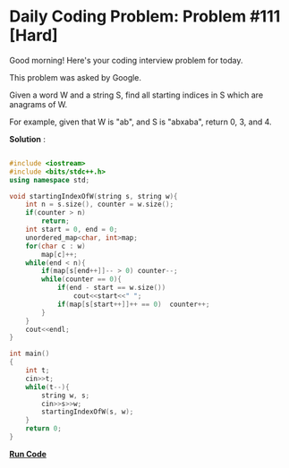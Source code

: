 # Daily Coding Problem: Problem #111 [Hard]

Good morning! Here's your coding interview problem for today.

This problem was asked by Google.

Given a word W and a string S, find all starting indices in S which are anagrams of W.

For example, given that W is "ab", and S is "abxaba", return 0, 3, and 4.

**Solution** : 

```cpp

#include <iostream>
#include <bits/stdc++.h>
using namespace std;

void startingIndexOfW(string s, string w){
    int n = s.size(), counter = w.size();
    if(counter > n)
        return;
    int start = 0, end = 0;
    unordered_map<char, int>map;
    for(char c : w)
        map[c]++;
    while(end < n){
        if(map[s[end++]]-- > 0) counter--;
        while(counter == 0){
            if(end - start == w.size())
                cout<<start<<" ";
            if(map[s[start++]]++ == 0)  counter++;
        }
    }
    cout<<endl;
}

int main()
{
    int t;
    cin>>t;
    while(t--){
        string w, s;
        cin>>s>>w;
        startingIndexOfW(s, w);
    }
    return 0;
}

```
**[Run Code](https://ide.geeksforgeeks.org/1OcTLSAXO8)**
